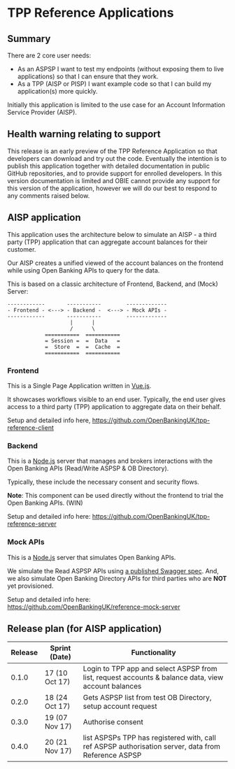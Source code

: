 # TPP Reference Applications

## Summary

There are 2 core user needs:

* As an ASPSP I want to test my endpoints (without exposing them to live applications) so that I can ensure that they work.
* As a TPP (AISP or PISP) I want example code so that I can build my application(s) more quickly.

Initially this application is limited to the use case for an Account Information Service Provider (AISP).

## Health warning relating to support

This release is an early preview of the TPP Reference Application so that developers can download and try out the code. Eventually the intention is to publish this application together with detailed documentation in public GitHub repositories, and to provide support for enrolled developers. In this version documentation is limited and OBIE cannot provide any support for this version of the application, however we will do our best to respond to any comments raised below.

## AISP application

This application uses the architecture below to simulate an AISP - a third party (TPP) application that can aggregate account balances for their customer.

Our AISP creates a unified viewed of the account balances on the frontend while using Open Banking APIs to query for the data.

This is based on a classic architecture of Frontend, Backend, and (Mock) Server:

```
------------       -----------        -------------
- Frontend - <---> - Backend -  <---> - Mock APIs -
------------       -----------        -------------
                    |      |
                    /      \
            ===========  ===========
            = Session =  =  Data   =
            =  Store  =  =  Cache  =
            ===========  ===========
```

### Frontend

This is a Single Page Application written in [Vue.js](http://vuejs.org/).

It showcases workflows visible to an end user. Typically, the end user gives access to a third party (TPP) application to aggregate data on their behalf.

Setup and detailed info here, https://github.com/OpenBankingUK/tpp-reference-client

### Backend

This is a [Node.js](http://nodejs.org/) server that manages and brokers interactions with the Open Banking APIs (Read/Write ASPSP & OB Directory).

Typically, these include the necessary consent and security flows.

__Note__: This component can be used directly without the frontend to trial the Open Banking APIs. (WIN)

Setup and detailed info here: https://github.com/OpenBankingUK/tpp-reference-server

### Mock APIs

This is a [Node.js](http://nodejs.org/) server that simulates Open Banking APIs.

We simulate the Read ASPSP APIs using [a published Swagger spec](https://www.openbanking.org.uk/read-write-apis/account-transaction-api/v1-1-0/#swagger). And, we also simulate Open Banking Directory APIs for third parties who are __NOT__ yet provisioned.

Setup and detailed info here: https://github.com/OpenBankingUK/reference-mock-server

## Release plan (for AISP application)

| Release | Sprint (Date)  | Functionality |
| ------- | -------------- | --- |
| 0.1.0   | 17 (10 Oct 17) | Login to TPP app and select ASPSP from list, request accounts & balance data, view account balances |
| 0.2.0   | 18 (24 Oct 17) | Gets ASPSP list from test OB Directory, setup account request |
| 0.3.0   | 19 (07 Nov 17) | Authorise consent |
| 0.4.0   | 20 (21 Nov 17) | list ASPSPs TPP has registered with, call ref ASPSP authorisation server, data from Reference ASPSP |
